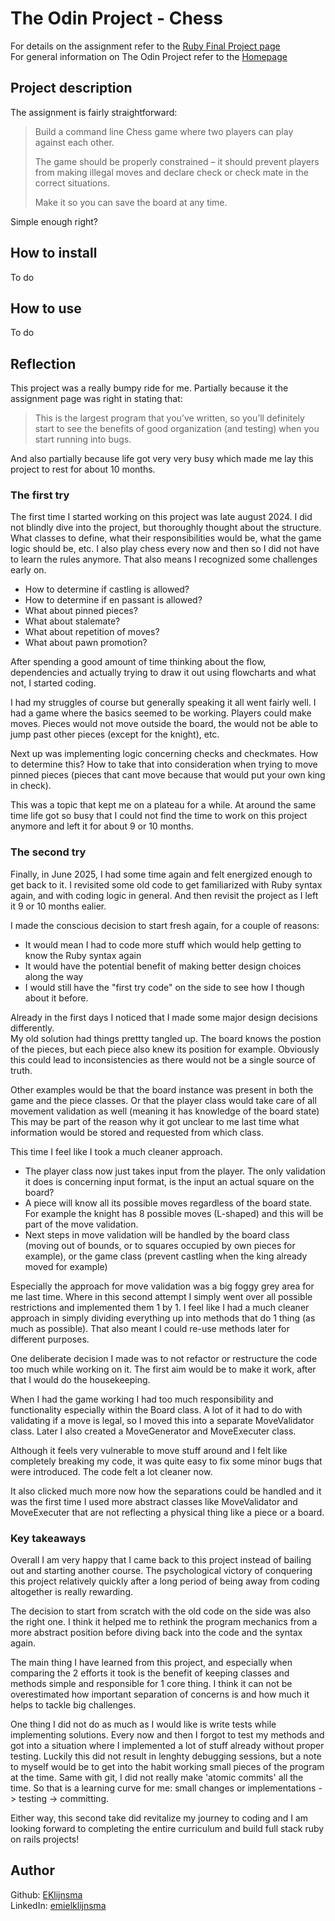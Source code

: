 # The Odin Project - Chess
For details on the assignment refer to the [Ruby Final Project page](https://www.theodinproject.com/lessons/ruby-ruby-final-project)  
For general information on The Odin Project refer to the [Homepage](https://www.theodinproject.com/)

## Project description
The assignment is fairly straightforward: 
> Build a command line Chess game where two players can play against each other.
>
> The game should be properly constrained – it should prevent players from making illegal moves and declare check or check mate in the correct situations.
>
> Make it so you can save the board at any time.

Simple enough right?

## How to install
To do

## How to use
To do

## Reflection
This project was a really bumpy ride for me. Partially because it the assignment page was right in stating that:
> This is the largest program that you’ve written, 
> so you’ll definitely start to see the benefits of good organization 
> (and testing) when you start running into bugs.

And also partially because life got very very busy which made me lay this project to rest for about 10 months.

### The first try
The first time I started working on this project was late august 2024. I did not blindly dive into the project, but thoroughly thought about the structure. What classes to define, what their responsibilities would be, what the game logic should be, etc. 
I also play chess every now and then so I did not have to learn the rules anymore. That also means I recognized some challenges early on. 
- How to determine if castling is allowed?
- How to determine if en passant is allowed?
- What about pinned pieces?
- What about stalemate?
- What about repetition of moves?
- What about pawn promotion?

After spending a good amount of time thinking about the flow, dependencies and actually trying to draw it out using flowcharts and what not, I started coding. 

I had my struggles of course but generally speaking it all went fairly well. I had a game where the basics seemed to be working. Players could make moves. Pieces would not move outside the board, the would not be able to jump past other pieces (except for the knight), etc.

Next up was implementing logic concerning checks and checkmates. How to determine this? How to take that into consideration when trying to move pinned pieces (pieces that cant move because that would put your own king in check). 

This was a topic that kept me on a plateau for a while. 
At around the same time life got so busy that I could not find the time to work on this project anymore and left it for about 9 or 10 months. 

### The second try
Finally, in June 2025, I had some time again and felt energized enough to get back to it. I revisited some old code to get familiarized with Ruby syntax again, and with coding logic in general. And then revisit the project as I left it 9 or 10 months ealier.

I made the conscious decision to start fresh again, for a couple of reasons:
- It would mean I had to code more stuff which would help getting to know the Ruby syntax again
- It would have the potential benefit of making better design choices along the way
- I would still have the "first try code" on the side to see how I though about it before.

Already in the first days I noticed that I made some major design decisions differently.  
My old solution had things prettty tangled up. The board knows the postion of the pieces, but each piece also knew its position for example. 
Obviously this could lead to inconsistencies as there would not be a single source of truth. 

Other examples would be that the board instance was present in both the game and the piece classes.
Or that the player class would take care of all movement validation as well (meaning it has knowledge of the board state)
This may be part of the reason why it got unclear to me last time what information would be stored and requested from which class. 

This time I feel like I took a much cleaner approach. 
- The player class now just takes input from the player. The only validation it does is concerning input format, is the input an actual square on the board? 
- A piece will know all its possible moves regardless of the board state. For example the knight has 8 possible moves (L-shaped) and this will be part of the move validation.
- Next steps in move validation will be handled by the board class (moving out of bounds, or to squares occupied by own pieces for example), or the game class (prevent castling when the king already moved for example)

Especially the approach for move validation was a big foggy grey area for me last time. 
Where in this second attempt I simply went over all possible restrictions and implemented them 1 by 1.
I feel like I had a much cleaner approach in simply dividing everything up into methods that do 1 thing (as much as possible). 
That also meant I could re-use methods later for different purposes.

One deliberate decision I made was to not refactor or restructure the code too much while working on it.
The first aim would be to make it work, after that I would do the housekeeping.

When I had the game working I had too much responsibility and functionality especially within the Board class. A lot of it had to do with validating if a move is legal, so I moved this into a separate MoveValidator class. Later I also created a MoveGenerator and MoveExecuter class. 

Although it feels very vulnerable to move stuff around and I felt like completely breaking my code, it was quite easy to fix some minor bugs that were introduced. The code felt a lot cleaner now. 

It also clicked much more now how the separations could be handled and it was the first time I used more abstract classes like MoveValidator and MoveExecuter that are not reflecting a physical thing like a piece or a board. 


### Key takeaways
Overall I am very happy that I came back to this project instead of bailing out and starting another course. 
The psychological victory of conquering this project relatively quickly after a long period of being away from coding altogether is really rewarding. 

The decision to start from scratch with the old code on the side was also the right one. I think it helped me to rethink the program mechanics from a more abstract position before diving back into the code and the syntax again. 

The main thing I have learned from this project, and especially when comparing the 2 efforts it took is the benefit of keeping classes and methods simple and responsible for 1 core thing. 
I think it can not be overestimated how important separation of concerns is and how much it helps to tackle big challenges. 

One thing I did not do as much as I would like is write tests while implementing solutions. 
Every now and then I forgot to test my methods and got into a situation where I implemented a lot of stuff already without proper testing. 
Luckily this did not result in lenghty debugging sessions, but a note to myself would be to get into the habit working small pieces of the program at the time. 
Same with git, I did not really make 'atomic commits' all the time. So that is a learning curve for me: small changes or implementations -> testing -> committing.

Either way, this second take did revitalize my journey to coding and I am looking forward to completing the entire curriculum and build full stack ruby on rails projects!

## Author

Github: [EKlijnsma](https://github.com/EKlijnsma)  
LinkedIn: [emielklijnsma](https://www.linkedin.com/in/emielklijnsma/)
